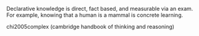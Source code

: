 Declarative knowledge is direct, fact based, and measurable via an exam. For example, knowing that a human is a mammal is concrete learning.

chi2005complex (cambridge handbook of thinking and reasoning)